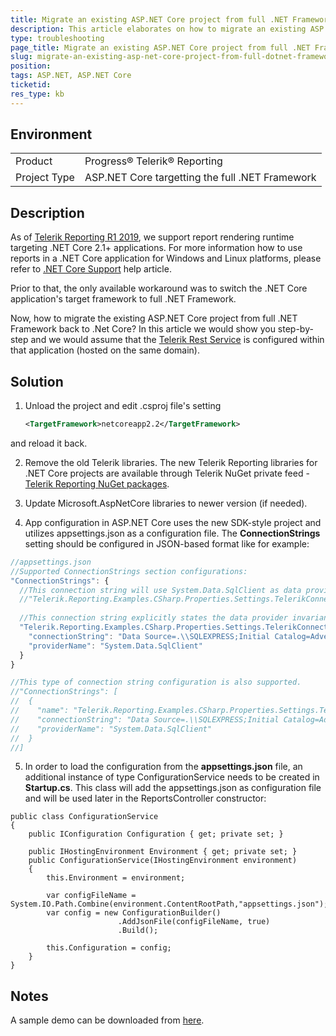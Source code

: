 ```yaml
---
title: Мigrate an existing ASP.NET Core project from full .NET Framework 4.6 to .Net Core 2.2 
description: This article elaborates on how to migrate an existing ASP.NET Core project from full .NET Framework to .Net Core. It could be also related to other versions of both frameworks (for full framework 4.0+ and for .NET Core 2.1+)
type: troubleshooting
page_title: Мigrate an existing ASP.NET Core project from full .NET Framework 4.6 to .Net Core 2.2 
slug: migrate-an-existing-asp-net-core-project-from-full-dotnet-framework-4-6-to-dotnet-core-2-2 
position: 
tags: ASP.NET, ASP.NET Core
ticketid: 
res_type: kb
---
```


## Environment
<table>
	<tr>
		<td>Product</td>
		<td>Progress® Telerik® Reporting </td>
	</tr>
  <tr>
		<td>Project Type</td>
		<td>ASP.NET Core targetting the full .NET Framework</td>
	</tr>
</table>

## Description
As of [Telerik Reporting R1 2019](https://www.telerik.com/support/whats-new/reporting/release-history/progress-telerik-reporting-r1-2019-13-0-19-116), we support report rendering runtime targeting .NET Core 2.1+ applications. For more information how to use reports in a .NET Core application for Windows and Linux platforms, please refer to [.NET Core Support](../use-reports-in-net-core-apps) help article.

Prior to that, the only available workaround was to switch the .NET Core application's target framework to full .NET Framework.

Now, how to migrate the existing ASP.NET Core project from full .NET Framework back to .Net Core? In this article we would show you step-by-step and we would assume that the [Telerik Rest Service](./telerik-reporting-rest-conception) is configured within that application (hosted on the same domain).

## Solution
  
1. Unload the project and edit .csproj file's setting 

	```XML
	<TargetFramework>netcoreapp2.2</TargetFramework>
	```
and reload it back.

2. Remove the old Telerik libraries. The new Telerik Reporting libraries for .NET Core projects are available through Telerik NuGet private feed - [Telerik Reporting NuGet packages](../installation-installing-from-msi#installing-telerik-reporting).

3. Update Microsoft.AspNetCore libraries to newer version (if needed).

4. App configuration in ASP.NET Core uses the new SDK-style project and utilizes appsettings.json as a configuration file. The **ConnectionStrings** setting should be configured in JSON-based format like for example:

  ```JavaScript
  //appsettings.json
  //Supported ConnectionStrings section configurations:
  "ConnectionStrings": {
    //This connection string will use System.Data.SqlClient as data provider invariant name.
    //"Telerik.Reporting.Examples.CSharp.Properties.Settings.TelerikConnectionString": "Data Source=.\\SQLEXPRESS;Initial Catalog=AdventureWorks;Integrated Security=true"
    
    //This connection string explicitly states the data provider invariant name - mandatory for databases other than MSSQL Server.
    "Telerik.Reporting.Examples.CSharp.Properties.Settings.TelerikConnectionString": {
      "connectionString": "Data Source=.\\SQLEXPRESS;Initial Catalog=AdventureWorks;Integrated Security=true",
      "providerName": "System.Data.SqlClient"
    }
  }

  //This type of connection string configuration is also supported.
  //"ConnectionStrings": [
  //  {
  //    "name": "Telerik.Reporting.Examples.CSharp.Properties.Settings.TelerikConnectionString",
  //    "connectionString": "Data Source=.\\SQLEXPRESS;Initial Catalog=AdventureWorks;Integrated Security=true",
  //    "providerName": "System.Data.SqlClient"
  //  }
  //]
  ```
5. In order to load the configuration from the **appsettings.json** file, an additional instance of type ConfigurationService needs to be created in **Startup.cs**. This class will add the appsettings.json as configuration file and will be used later in the ReportsController constructor:

  ```CSharp
  public class ConfigurationService
  {
      public IConfiguration Configuration { get; private set; }

      public IHostingEnvironment Environment { get; private set; }
      public ConfigurationService(IHostingEnvironment environment)
      {
          this.Environment = environment;

          var configFileName = System.IO.Path.Combine(environment.ContentRootPath,"appsettings.json");
          var config = new ConfigurationBuilder()
                          .AddJsonFile(configFileName, true)
                          .Build();

          this.Configuration = config;
      }
  }
  ```
  
## Notes
A sample demo can be downloaded from [here](https://www.telerik.com/docs/default-source/knowledgebasearticleattachments/reporting/core2-2withembedservice.zip?sfvrsn=bbac0990_2).
